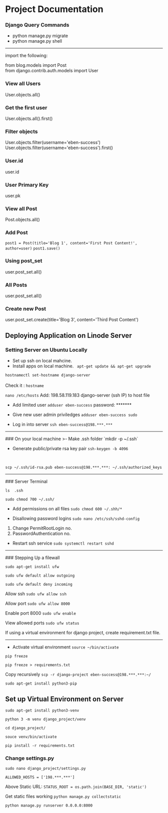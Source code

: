 # Project Documentation


### Django Query Commands
* python manage.py migrate
* python manage.py shell

<hr>
import the following:

from blog.models import Post<br>
from django.contrib.auth.models import User

### View all Users
User.objects.all()

### Get the first user
User.objects.all().first()

### Filter objects
User.objects.filter(username='eben-success') 
<br>
User.objects.filter(username='eben-success').first()

### User.id
user.id

### User Primary Key
user.pk

### View all Post
Post.objects.all()

### Add Post
`post1 = Post(title='Blog 1', content='First Post Content!', author=user)`
`post1.save()`

### Using post_set 
user.post_set.all()

### All Posts
user.post_set.all()

### Create new Post
user.post_set.create(title='Blog 3', content='Third Post Content')

## Deploying Application on Linode Server
### Setting Server on Ubuntu Locally
* Set up ssh on local mahcine.
* Install apps on local machine.
` apt-get update && apt-get upgrade`

`hostnamectl set-hostname django-server` <br><br>
Check it : `hostname`

`nano /etc/hosts`
Add: 198.58.119.183     django-server
(ssh IP) to host file

* Add limited user
`adduser eben-success`
password: *******

* Give new user admin priviledges
`adduser eben-success sudo`

* Log in into server
`ssh eben-success@198.***.***`

<hr>
### On your local machine
>- Make .ssh folder
`mkdir -p ~/.ssh`

* Generate public/private rsa key pair
`ssh-keygen -b 4096`
<br>

`scp ~/.ssh/id-rsa.pub eben-success@198.***.***: ~/.ssh/authorized_keys`

<hr>
### Server Terminal

`ls  .ssh`

`sudo chmod 700 ~/.ssh/`

* Add permissions on all files
`sudo chmod 600 ~/.shh/*`

* Disallowing password logins
`sudo nano /etc/ssh/sshd-config`
1. Change PermitRootLogin    no.
2. PasswordAuthentication   no.

* Restart ssh service
`sudo systemctl restart sshd`

<hr>
### Stepping Up a filewall

`sudo apt-get install ufw`

`sudo ufw default allow outgoing`

`sudo ufw default deny incoming`

Allow ssh
`sudo ufw allow ssh`

Allow port
`sudo ufw allow 8000`

Enable port 8000
`sudo ufw enable`

View allowed ports
`sudo ufw status`

If using a virtual environment for django project, create requirement.txt file.

<hr>

* Activate virtual environment
`source ~/bin/activate`

`pip freeze`

`pip freeze > requirements.txt`

Copy recursively
`scp -r django-project eben-success@198.***.***:~/`

`sudo apt-get install python3-pip`
<br>

## Set up Virtual Environment on Server
`sudo apt-get install python3-venv`

`python 3 -m venv django_project/venv`

`cd django_project/`

`souce venv/bin/activate`

`pip install -r requirements.txt`

### Change settings.py

`sudo nano django_project/settings.py`

`ALLOWED_HOSTS = ['198.***.***']`

Above Static URL:
`STATUS_ROOT = os.path.join(BASE_DIR, 'static')`

Get static files working
`python manage.py collectstatic`

`python manage.py runserver 0.0.0.0:8000`












